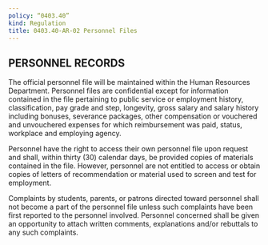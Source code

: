 ```yaml
---
policy: “0403.40”
kind: Regulation
title: 0403.40-AR-02 Personnel Files
---
```


## PERSONNEL RECORDS
The official personnel file will be maintained within the Human Resources Department. Personnel files are confidential except for information contained in the file pertaining to public service or employment history, classification, pay grade and step, longevity, gross salary and salary history including bonuses, severance packages, other compensation or vouchered and unvouchered expenses for which reimbursement was paid, status, workplace and employing agency.

Personnel have the right to access their own personnel file upon request and shall, within thirty (30) calendar days, be provided copies of materials contained in the file. However, personnel are not entitled to access or obtain copies of letters of recommendation or material used to screen and test for employment. 

Complaints by students, parents, or patrons directed toward personnel shall not become a part of the personnel file unless such complaints have been first reported to the personnel involved. Personnel concerned shall be given an opportunity to attach written comments, explanations and/or rebuttals to any such complaints.
